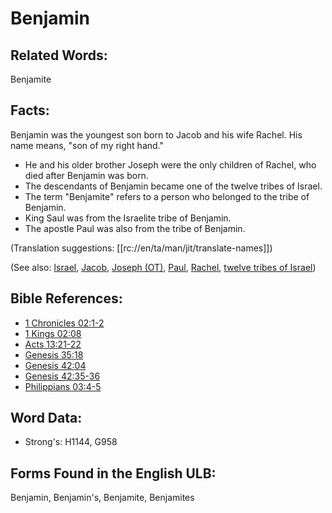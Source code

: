 # Benjamin

## Related Words:

Benjamite

## Facts:

Benjamin was the youngest son born to Jacob and his wife Rachel. His name means, "son of my right hand."

* He and his older brother Joseph were the only children of Rachel, who died after Benjamin was born.
* The descendants of Benjamin became one of the twelve tribes of Israel.
* The term "Benjamite" refers to a person who belonged to the tribe of Benjamin.
* King Saul was from the Israelite tribe of Benjamin.
* The apostle Paul was also from the tribe of Benjamin.

(Translation suggestions: [[rc://en/ta/man/jit/translate-names]])

(See also: [Israel](../kt/israel.md), [Jacob](../names/jacob.md), [Joseph (OT)](../names/josephot.md), [Paul](../names/paul.md), [Rachel](../names/rachel.md), [twelve tribes of Israel](../other/12tribesofisrael.md))

## Bible References:

* [1 Chronicles 02:1-2](rc://en/tn/help/1ch/02/01)
* [1 Kings 02:08](rc://en/tn/help/1ki/02/08)
* [Acts 13:21-22](rc://en/tn/help/act/13/21)
* [Genesis 35:18](rc://en/tn/help/gen/35/18)
* [Genesis 42:04](rc://en/tn/help/gen/42/04)
* [Genesis 42:35-36](rc://en/tn/help/gen/42/35)
* [Philippians 03:4-5](rc://en/tn/help/php/03/04)

## Word Data:

* Strong's: H1144, G958

## Forms Found in the English ULB:

Benjamin, Benjamin's, Benjamite, Benjamites
